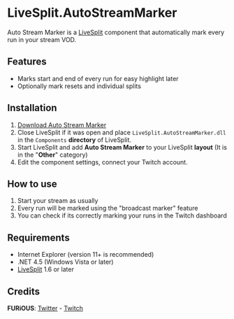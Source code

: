 ﻿LiveSplit.AutoStreamMarker
========================
Auto Stream Marker is a [LiveSplit](http://livesplit.org/) component that automatically mark every run in your stream VOD.

Features
--------
* Marks start and end of every run for easy highlight later 
* Optionally mark resets and individual splits

Installation
------------
1. [Download Auto Stream Marker](https://github.com/furious/LiveSplit.AutoStreamMarker/releases/latest)
2. Close LiveSplit if it was open and place `LiveSplit.AutoStreamMarker.dll` in the `Components` **directory** of LiveSplit.
3. Start LiveSplit and add **Auto Stream Marker** to your LiveSplit **layout** (It is in the "**Other**" category)
4. Edit the component settings, connect your Twitch account.

How to use
----------
1. Start your stream as usually
2. Every run will be marked using the "broadcast marker" feature 
3. You can check if its correctly marking your runs in the Twitch dashboard

Requirements
------------
* Internet Explorer (version 11+ is recommended)
* .NET 4.5 (Windows Vista or later)
* [LiveSplit](http://livesplit.org/) 1.6 or later

Credits
-------
**FURiOUS**: [Twitter](https://twitter.com/furious_) - [Twitch](http://twitch.tv/furious)
